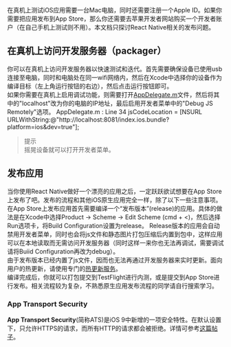 
在真机上测试iOS应用需要一台Mac电脑，同时还需要注册一个Apple ID。如果你需要把应用发布到App Store，那么你还需要去苹果开发者网站购买一个开发者账户（在自己手机上测试则不用）。本文档只探讨React Native相关的发布问题。

## 在真机上访问开发服务器（packager）

你可以在真机上访问开发服务器以快速测试和迭代。首先需要确保设备已使用usb连接至电脑，同时和电脑处在同一wifi网络内，然后在Xcode中选择你的设备作为编译目标（左上角运行按钮的右边），然后点击运行按钮即可。  
如果你需要在真机上启用调试功能，则需要打开[AppDelegate.m](AwesomePreject目录里)文件，然后将其中的"localhost"改为你的电脑的IP地址，最后启用开发者菜单中的"Debug JS Remotely"选项。
AppDelegate.m : Line 34
jsCodeLocation = [NSURL URLWithString:@"http://localhost:8081/index.ios.bundle?platform=ios&dev=true"];

> 提示  
摇晃设备就可以打开开发者菜单。

## 发布应用

当你使用React Native做好一个漂亮的应用之后，一定跃跃欲试想要在App Store上发布了吧。发布的流程和其他iOS原生应用完全一样，除了以下一些注意事项。  
在App Store上发布应用首先需要编译一个“发布版本”(release)的应用。具体的做法是在Xcode中选择Product -> Scheme -> Edit Scheme (cmd + <)，然后选择Run选项卡，将Build Configuration设置为release。
Release版本的应用会自动禁用开发者菜单，同时也会将js文件和静态图片打包压缩后内置到包中，这样应用可以在本地读取而无需访问开发服务器（同时这样一来你也无法再调试，需要调试请将Buiid Configuration再改为debug）。  
由于发布版本已经内置了js文件，因而也无法再通过开发服务器来实时更新。面向用户的热更新，请使用专门的[热更新服务](http://update.reactnative.cn)。  
编译完成后，你就可以打包提交到TestFlight进行内测，或是提交到App Store进行发布。相关流程较为复杂，不熟悉原生应用发布流程的同学请自行搜索学习。  

### App Transport Security

**App Transport Security**(简称ATS)是iOS 9中新增的一项安全特性。在默认设置下，只允许HTTPS的请求，而所有HTTP的请求都会被拒绝。详情可参考[这篇帖子](https://segmentfault.com/a/1190000002933776)。
